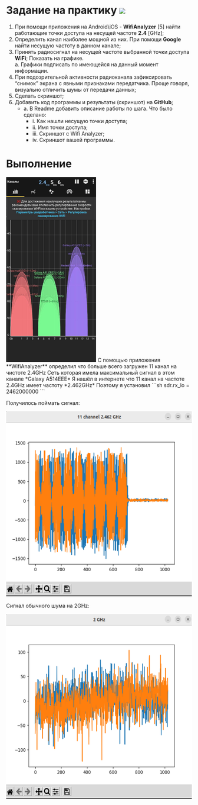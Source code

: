 # Задание на практику ![](https://img.shields.io/badge/Done-green.svg)

1. При помощи приложения на Android\iOS - **WifiAnalyzer** [5] найти работающие точки доступа на несущей частоте **2.4** [GHz];
2. Определить канал наиболее мощной из них. При помощи **Google** найти несущую частоту в данном канале;
3. Принять радиосигнал на несущей частоте выбранной точки доступа **WiFi**; Показать на графике.  
    a. Графики подписать по имеющейся на данный момент информации. 
4. При подозрительной активности радиоканала зафиксировать “снимок” экрана с явными признаками передатчика. Проще говоря, визуально отличить шумы от передачи данных;
5. Сделать скриншот;
6. Добавить код программы и результаты (скриншот) на **GitHub**; 
    - a. В Readme добавить описание работы по шага. Что было сделано:
        - i. Как нашли несущую точки доступа;
        - ii. Имя точки доступа;
        - iii. Скриншот с Wifi Analyzer;
        - iv. Скриншот вашей программы.
        
 
# Выполнение
<img src="./WifiAnalyzer.png" height="500" />  
С помощью приложения **WifiAnalyzer** определил что больше всего загружен 11 канал на чистоте 2.4GHz  
Сеть которая имела максимальный сигнал в этом канале *Galaxy A514EEE*  
Я нашёл в интернете что 11 канал на частоте 2.4GHz имеет частоту *2.462GHz*  
Поэтому я установил  
```sh
sdr.rx_lo = 2462000000
```

Получилось поймать сигнал:  

<img src="./11канал.png" height="500" /> 

Сигнал обычного шума на 2GHz:  

<img src="./2GHz.png" height="500" /> 
